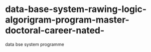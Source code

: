 # data-base-system-rawing-logic-algorigram-program-master-doctoral-career-nated-
data bse system programme 
